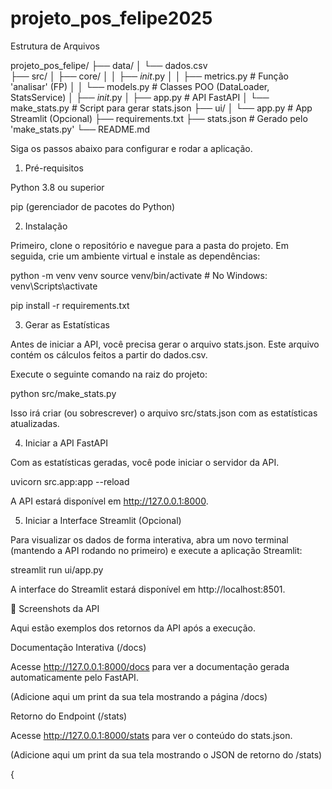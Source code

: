 # projeto_pos_felipe2025

Estrutura de Arquivos

projeto_pos_felipe/
├── data/
│   └── dados.csv          
├── src/
│   ├── core/
│   │   ├── _init_.py
│   │   ├── metrics.py      # Função 'analisar' (FP)
│   │   └── models.py       # Classes POO (DataLoader, StatsService)
│   ├── _init_.py
│   ├── app.py              # API FastAPI
│   └── make_stats.py       # Script para gerar stats.json
├── ui/
│   └── app.py              # App Streamlit (Opcional)
├── requirements.txt
├── stats.json              # Gerado pelo 'make_stats.py'
└── README.md


Siga os passos abaixo para configurar e rodar a aplicação.

1. Pré-requisitos

Python 3.8 ou superior

pip (gerenciador de pacotes do Python)

2. Instalação

Primeiro, clone o repositório e navegue para a pasta do projeto. Em seguida, crie um ambiente virtual e instale as dependências:


python -m venv venv
source venv/bin/activate  # No Windows: venv\Scripts\activate

pip install -r requirements.txt


3. Gerar as Estatísticas

Antes de iniciar a API, você precisa gerar o arquivo stats.json. Este arquivo contém os cálculos feitos a partir do dados.csv.

Execute o seguinte comando na raiz do projeto:

python src/make_stats.py


Isso irá criar (ou sobrescrever) o arquivo src/stats.json com as estatísticas atualizadas.

4. Iniciar a API FastAPI

Com as estatísticas geradas, você pode iniciar o servidor da API.


uvicorn src.app:app --reload


A API estará disponível em http://127.0.0.1:8000.

5. Iniciar a Interface Streamlit (Opcional)

Para visualizar os dados de forma interativa, abra um novo terminal (mantendo a API rodando no primeiro) e execute a aplicação Streamlit:

streamlit run ui/app.py


A interface do Streamlit estará disponível em http://localhost:8501.

📸 Screenshots da API

Aqui estão exemplos dos retornos da API após a execução.

Documentação Interativa (/docs)

Acesse http://127.0.0.1:8000/docs para ver a documentação gerada automaticamente pelo FastAPI.

(Adicione aqui um print da sua tela mostrando a página /docs)

Retorno do Endpoint (/stats)

Acesse http://127.0.0.1:8000/stats para ver o conteúdo do stats.json.

(Adicione aqui um print da sua tela mostrando o JSON de retorno do /stats)

{

